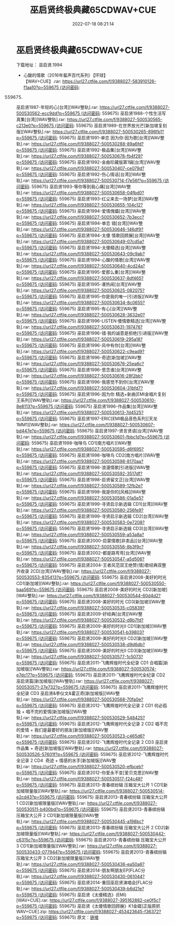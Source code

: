 ﻿---
title: 巫启贤终极典藏65CDWAV+CUE
date: 2022-07-18 08:21:14
categories: 合集系列
tags: 华语中文
---
# 巫启贤终极典藏65CDWAV+CUE

下载地址：
巫启贤.1994
- 心酸的情歌（2016年蜚声百代系列）【环球】【WAV+CUE】.rar: https://url27.ctfile.com/f/9388027-583910126-f1aa10?p=559675 (访问密码:
559675)
巫启贤1987-年轻的心[台湾][WAV整轨].rar: https://url27.ctfile.com/f/9388027-500530562-ecc9dd?p=559675 (访问密码:
559675)
巫启贤1988-个性生活写真集[台湾][WAV整轨].rar: https://url27.ctfile.com/f/9388027-500530565-c213e0?p=559675 (访问密码:
559675)
巫启贤1989-在世界放光芒[新加坡复刻版][WAV整轨].rar: https://url27.ctfile.com/f/9388027-500530265-896fb1?p=559675 (访问密码:
559675)
巫启贤1991-单恋 因为你·因为歌[台湾][WAV整轨].rar: https://url27.ctfile.com/f/9388027-500530288-89a6fd?p=559675 (访问密码:
559675)
巫启贤1992-极品集[台湾][WAV整轨].rar: https://url27.ctfile.com/f/9388027-500530678-fb4f29?p=559675 (访问密码:
559675)
巫启贤1992-金曲珍藏版第1辑[台湾][WAV整轨].rar: https://url27.ctfile.com/f/9388027-500530407-ce079d?p=559675 (访问密码:
559675)
巫启贤1992-伤心情话[台湾][WAV整轨].rar: https://url27.ctfile.com/f/9388027-500530714-f7e56f?p=559675 (访问密码:
559675)
巫启贤1993-等你等到我心痛[台湾][WAV整轨].rar: https://url27.ctfile.com/f/9388027-500530658-04fbd0?p=559675 (访问密码:
559675)
巫启贤1993-红尘来去一场梦[台湾][WAV整轨].rar: https://url27.ctfile.com/f/9388027-500530655-104c12?p=559675 (访问密码:
559675)
巫启贤1994-爱情傀儡[台湾][WAV整轨].rar: https://url27.ctfile.com/f/9388027-500530652-7b3ecc?p=559675 (访问密码:
559675)
巫启贤1994-单恋 错[台湾][WAV整轨].rar: https://url27.ctfile.com/f/9388027-500530646-146df9?p=559675 (访问密码:
559675)
巫启贤1994-太傻 情歌回顾展[台湾][WAV整轨].rar: https://url27.ctfile.com/f/9388027-500530649-07cd5a?p=559675 (访问密码:
559675)
巫启贤1994-太傻精选[台湾][WAV整轨].rar: https://url27.ctfile.com/f/9388027-500530643-09c9ab?p=559675 (访问密码:
559675)
巫启贤1994-心酸的情歌[台湾][WAV整轨].rar: https://url27.ctfile.com/f/9388027-500530640-4cd24a?p=559675 (访问密码:
559675)
巫启贤1995-爱那么重[台湾][WAV整轨].rar: https://url27.ctfile.com/f/9388027-500530637-8df465?p=559675 (访问密码:
559675)
巫启贤1995-凑热闹[台湾][WAV整轨].rar: https://url27.ctfile.com/f/9388027-500530625-082075?p=559675 (访问密码:
559675)
巫启贤1995-你是我的唯一[引进版][WAV整轨].rar: https://url27.ctfile.com/f/9388027-500530634-8c0655?p=559675 (访问密码:
559675)
巫启贤1995-有心[台湾][WAV整轨].rar: https://url27.ctfile.com/f/9388027-500530628-3632e0?p=559675 (访问密码:
559675)
巫启贤1996-LISTEN·傻情歌精选[台湾][WAV整轨].rar: https://url27.ctfile.com/f/9388027-500530631-197476?p=559675 (访问密码:
559675)
巫启贤1996-错·我的诚意是拒绝[引进版][WAV整轨].rar: https://url27.ctfile.com/f/9388027-500530619-295a18?p=559675 (访问密码:
559675)
巫启贤1996-风中有你[台湾][WAV整轨].rar: https://url27.ctfile.com/f/9388027-500530622-c9ead9?p=559675 (访问密码:
559675)
巫启贤1996-奇迹[新加坡][WAV整轨].rar: https://url27.ctfile.com/f/9388027-500530676-25ea6c?p=559675 (访问密码:
559675)
巫启贤1996-思念谁[台湾][WAV整轨].rar: https://url27.ctfile.com/f/9388027-500530616-28f2bb?p=559675 (访问密码:
559675)
巫启贤1996-我感觉不到你[台湾][WAV整轨].rar: https://url27.ctfile.com/f/9388027-500530604-31bfd7?p=559675 (访问密码:
559675)
巫启贤1996-因为你
精选+新曲[EMI金唱片复刻王系列][WAV整轨].rar: https://url27.ctfile.com/f/9388027-500530610-8e8113?p=559675 (访问密码:
559675)
巫启贤1996-作品集[台湾][WAV整轨].rar: https://url27.ctfile.com/f/9388027-500530613-7d4525?p=559675 (访问密码:
559675)
巫启贤1997-ERIC[EMI极品音色系列][天龙1MM1][WAV整轨].rar: https://url27.ctfile.com/f/9388027-500530607-bd447e?p=559675 (访问密码:
559675)
巫启贤1997-贤言贤语[台湾][WAV整轨].rar: https://url27.ctfile.com/f/9388027-500530601-fbbc1d?p=559675 (访问密码:
559675)
巫启贤1998-咖啡鸟 CD1[南方唱片][WAV整轨].rar: https://url27.ctfile.com/f/9388027-500530595-d6f695?p=559675 (访问密码:
559675)
巫启贤1998-咖啡鸟 CD2[南方唱片][WAV整轨].rar: https://url27.ctfile.com/f/9388027-500530598-8170aa?p=559675 (访问密码:
559675)
巫启贤1998-浪漫情歌[引进版][WAV整轨].rar: https://url27.ctfile.com/f/9388027-500530592-3517df?p=559675 (访问密码:
559675)
巫启贤1998-启贤留文正[台湾][WAV整轨].rar: https://url27.ctfile.com/f/9388027-500530589-12fb2e?p=559675 (访问密码:
559675)
巫启贤1998-我是你的[风格][WAV整轨].rar: https://url27.ctfile.com/f/9388027-500530586-01a5e5?p=559675 (访问密码:
559675)
巫启贤1999-寻贤启示新选辑 CD1[台湾][WAV整轨].rar: https://url27.ctfile.com/f/9388027-500530580-256fe9?p=559675 (访问密码:
559675)
巫启贤1999-寻贤启示新选辑 CD2[台湾][WAV整轨].rar: https://url27.ctfile.com/f/9388027-500530583-0e7208?p=559675 (访问密码:
559675)
巫启贤1999-寻贤启示新选辑 CD3[台湾][WAV整轨].rar: https://url27.ctfile.com/f/9388027-500530559-a53a8a?p=559675 (访问密码:
559675)
巫启贤2000-启蒙情歌[非卖品][台湾][WAV整轨].rar: https://url27.ctfile.com/f/9388027-500530556-8b3f9c?p=559675 (访问密码:
559675)
巫启贤2002-都是路弯弯[台湾][WAV整轨].rar: https://url27.ctfile.com/f/9388027-500530547-a5d506?p=559675 (访问密码:
559675)
巫启贤2004-王者风范双王绝赞{情}歌经典双整齐收录
2CD[台湾][WAV整轨].rar: https://url27.ctfile.com/f/9388027-500530553-835413?p=559675 (访问密码:
559675)
巫启贤2008-美好的时光 CD1[新加坡][WAV整轨].rar: https://url27.ctfile.com/f/9388027-500530550-baa569?p=559675 (访问密码:
559675)
巫启贤2008-美好的时光 CD2[新加坡][WAV整轨].rar: https://url27.ctfile.com/f/9388027-500530544-60d4d2?p=559675 (访问密码:
559675)
巫启贤2008-美好的时光 CD3[新加坡][WAV整轨].rar: https://url27.ctfile.com/f/9388027-500530535-c05839?p=559675 (访问密码:
559675)
巫启贤2009-好经典[台湾][WAV整轨].rar: https://url27.ctfile.com/f/9388027-500530532-d8b7fd?p=559675 (访问密码:
559675)
巫启贤2009-美好的时光II CD1[新加坡][WAV整轨].rar: https://url27.ctfile.com/f/9388027-500530541-b39803?p=559675 (访问密码:
559675)
巫启贤2009-美好的时光II CD2[新加坡][WAV整轨].rar: https://url27.ctfile.com/f/9388027-500530538-d9d6db?p=559675 (访问密码:
559675)
巫启贤2009-美好的时光II CD3[新加坡][WAV整轨].rar: https://url27.ctfile.com/f/9388027-500530577-1c5073?p=559675 (访问密码:
559675)
巫启贤2011-飞鹰辉煌时代全纪录 CD1
合唱篇[新加坡版][WAV整轨].rar: https://url27.ctfile.com/f/9388027-500530574-e7dc17?p=559675 (访问密码:
559675)
巫启贤2011-飞鹰辉煌时代全纪录 CD2
巫启贤篇[新加坡版][WAV整轨].rar: https://url27.ctfile.com/f/9388027-500530571-27e732?p=559675 (访问密码:
559675)
巫启贤2011-飞鹰辉煌时代全纪录 CD3
巫启贤&李仪文&霍正奇[新加坡版][WAV整轨].rar: https://url27.ctfile.com/f/9388027-500530568-70fa0e?p=559675 (访问密码:
559675)
巫启贤2012-飞鹰辉煌时代全记录 2 CD1 何必孤独 +
唱不完的爱情[新加坡版][WAV整轨].rar: https://url27.ctfile.com/f/9388027-500530529-548425?p=559675 (访问密码:
559675)
巫启贤2012-飞鹰辉煌时代全记录 2 CD2 唱不完的爱情 +
我们是最要好的朋友[新加坡版][WAV整轨].rar: https://url27.ctfile.com/f/9388027-500530523-c465d6?p=559675 (访问密码:
559675)
巫启贤2012-飞鹰辉煌时代全记录 2 CD3 巫启贤作品集 +
奇迹[新加坡版][WAV整轨].rar: https://url27.ctfile.com/f/9388027-500530526-57601f?p=559675 (访问密码:
559675)
巫启贤2012-飞鹰辉煌时代全记录 2 CD4  奇迹 +
情感的水手[新加坡版][WAV整轨].rar: https://url27.ctfile.com/f/9388027-500530520-efbceb?p=559675 (访问密码:
559675)
巫启贤2012-你爱永不变[爱贝克思][WAV整轨].rar: https://url27.ctfile.com/f/9388027-500530517-f24c48?p=559675 (访问密码:
559675)
巫启贤2013-青春缤纷辑 压箱宝大公开 1
CD1[新加坡限量版][WAV整轨].rar: https://url27.ctfile.com/f/9388027-500530514-e2cd43?p=559675 (访问密码:
559675)
巫启贤2013-青春缤纷辑 压箱宝大公开 1
CD2[新加坡限量版][WAV整轨].rar: https://url27.ctfile.com/f/9388027-500530511-b400bd?p=559675 (访问密码:
559675)
巫启贤2013-青春缤纷辑 压箱宝大公开 2
CD1[新加坡限量版][WAV整轨].rar: https://url27.ctfile.com/f/9388027-500530445-a198bc?p=559675 (访问密码:
559675)
巫启贤2013-青春缤纷辑 压箱宝大公开 2
CD2[新加坡限量版][WAV整轨].rar: https://url27.ctfile.com/f/9388027-500530442-c6315c?p=559675 (访问密码:
559675)
巫启贤2013-青春缤纷辑 压箱宝大公开 3
CD1[新加坡限量版][WAV整轨].rar: https://url27.ctfile.com/f/9388027-500530433-077944?p=559675 (访问密码:
559675)
巫启贤2013-青春缤纷辑 压箱宝大公开 3
CD2[新加坡限量版][WAV整轨].rar: https://url27.ctfile.com/f/9388027-500530436-ea50a6?p=559675 (访问密码:
559675)
巫启贤2014-朋友啊朋友EP[FLAC分轨].rar: https://url27.ctfile.com/f/9388027-500530430-061044?p=559675 (访问密码:
559675)
巫启贤2014-重回巫启贤演唱会[FLAC分轨].rar: https://url27.ctfile.com/f/9388027-500530439-b6d21e?p=559675 (访问密码:
559675)
巫启贤《太傻精选》(EMI)[WAV+CUE].rar: https://url27.ctfile.com/f/9388027-395162882-ce0f5c?p=559675 (访问密码:
559675)
巫启贤《太傻情歌回顾展》K1金碟[正版原抓WAV+CUE].zip: https://url27.ctfile.com/f/9388027-453423645-f36372?p=559675 (访问密码:
559675)
原文：[链接](https://blog.sina.com.cn/s/blog_1647c7e7601030yer.html)